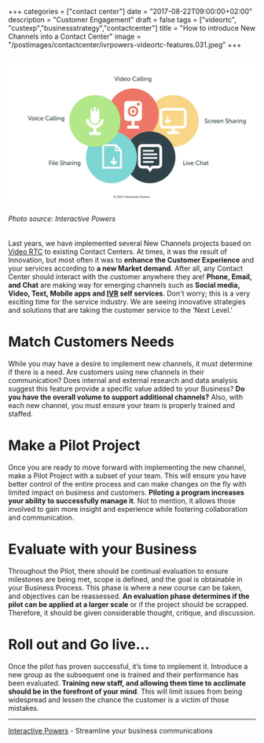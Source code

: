 +++
categories = ["contact center"]
date = "2017-08-22T09:00:00+02:00"
description = "Customer Engagement"
draft = false
tags = ["videortc", "custexp","businessstrategy","contactcenter"]
title = "How to introduce New Channels into a Contact Center"
image = "/postimages/contactcenter/ivrpowers-videortc-features.031.jpeg"
+++

![Telephone boxes](/postimages/contactcenter/ivrpowers-videortc-features.031.jpeg)
------------
###### Photo source: Interactive Powers

Last years, we have implemented several New Channels projects based on [Video RTC](http://blog.ivrpowers.com/post/products/video-rtc/) to existing Contact Centers. At times, it was the result of Innovation, but most often it was to **enhance the Customer Experience** and your services according to **a new Market demand**. After all, any Contact Center should interact with the customer anywhere they are! **Phone, Email, and Chat** are making way for emerging channels such as **Social media, Video, Text, Mobile apps and [IVR](http://blog.ivrpowers.com/post/technologies/what-is-ivr/) self services**. Don't worry; this is a very exciting time for the service industry. We are seeing innovative strategies and solutions that are taking the customer service to the ‘Next Level.’

#	Match Customers Needs

While you may have a desire to implement new channels, it must determine if there is a need. Are customers using new channels in their communication? Does internal and external research and data analysis suggest this feature provide a specific value added to your Business? **Do you have the overall volume to support additional channels?** Also, with each new channel, you must ensure your team is properly trained and staffed.

# Make a Pilot Project

Once you are ready to move forward with implementing the new channel, make a Pilot Project with a subset of your team. This will ensure you have better control of the entire process and can make changes on the fly with limited impact on business and customers. **Piloting a program increases your ability to successfully manage it**. Not to mention, it allows those involved to gain more insight and experience while fostering collaboration and communication.

# Evaluate with your Business

Throughout the Pilot, there should be continual evaluation to ensure milestones are being met, scope is defined, and the goal is obtainable in your Business Process. This phase is where a new course can be taken, and objectives can be reassessed. **An evaluation phase determines if the pilot can be applied at a larger scale** or if the project should be scrapped. Therefore, it should be given considerable thought, critique, and discussion.

# Roll out and Go live...

Once the pilot has proven successful, it’s time to implement it. Introduce a new group as the subsequent one is trained and their performance has been evaluated. **Training new staff, and allowing them time to acclimate should be in the forefront of your mind**. This will limit issues from being widespread and lessen the chance the customer is a victim of those mistakes.

---
[Interactive Powers](http://www.ivrpowers.com/) - Streamline your business communications
